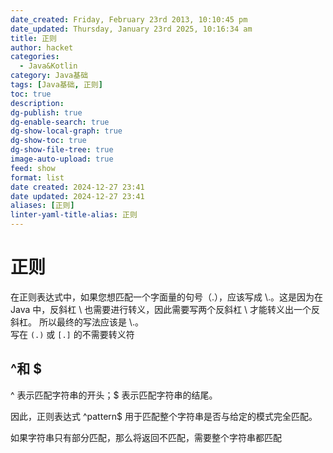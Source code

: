 ```yaml
---
date_created: Friday, February 23rd 2013, 10:10:45 pm
date_updated: Thursday, January 23rd 2025, 10:16:34 am
title: 正则
author: hacket
categories:
  - Java&Kotlin
category: Java基础
tags: [Java基础, 正则]
toc: true
description: 
dg-publish: true
dg-enable-search: true
dg-show-local-graph: true
dg-show-toc: true
dg-show-file-tree: true
image-auto-upload: true
feed: show
format: list
date created: 2024-12-27 23:41
date updated: 2024-12-27 23:41
aliases: [正则]
linter-yaml-title-alias: 正则
---
```


# 正则

在正则表达式中，如果您想匹配一个字面量的句号（.），应该写成 \\.。这是因为在 Java 中，反斜杠 \ 也需要进行转义，因此需要写两个反斜杠 \ 才能转义出一个反斜杠。 所以最终的写法应该是 \\.。<br>写在 `(.)` 或 `[.]` 的不需要转义符

## ^和 $

^ 表示匹配字符串的开头；$ 表示匹配字符串的结尾。

因此，正则表达式 ^pattern$ 用于匹配整个字符串是否与给定的模式完全匹配。

如果字符串只有部分匹配，那么将返回不匹配，需要整个字符串都匹配
